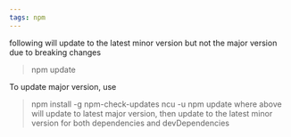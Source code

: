 ```yaml
---
tags: npm
---
```

following will update to the latest minor version but not the major version due to breaking changes
> npm update

To update major version, use
> npm install -g npm-check-updates
> ncu -u
> npm update
where above will update to latest major version, then update to the latest minor version for both dependencies and devDependencies
